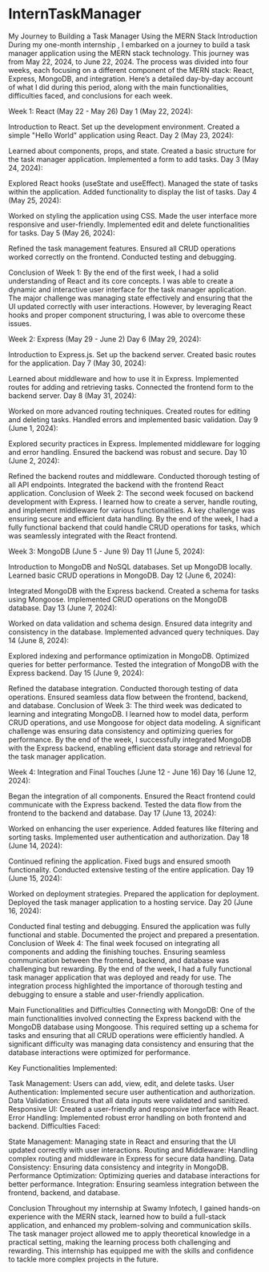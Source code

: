 # InternTaskManager
My Journey to Building a Task Manager Using the MERN Stack
Introduction
During my one-month internship , I embarked on a journey to build a task manager application using the MERN stack technology. This journey was from May 22, 2024, to June 22, 2024. The process was divided into four weeks, each focusing on a different component of the MERN stack: React, Express, MongoDB, and integration. Here’s a detailed day-by-day account of what I did during this period, along with the main functionalities, difficulties faced, and conclusions for each week.

Week 1: React (May 22 - May 26)
Day 1 (May 22, 2024):

Introduction to React.
Set up the development environment.
Created a simple "Hello World" application using React.
Day 2 (May 23, 2024):

Learned about components, props, and state.
Created a basic structure for the task manager application.
Implemented a form to add tasks.
Day 3 (May 24, 2024):

Explored React hooks (useState and useEffect).
Managed the state of tasks within the application.
Added functionality to display the list of tasks.
Day 4 (May 25, 2024):

Worked on styling the application using CSS.
Made the user interface more responsive and user-friendly.
Implemented edit and delete functionalities for tasks.
Day 5 (May 26, 2024):

Refined the task management features.
Ensured all CRUD operations worked correctly on the frontend.
Conducted testing and debugging.

Conclusion of Week 1:
By the end of the first week, I had a solid understanding of React and its core concepts. I was able to create a dynamic and interactive user interface for the task manager application. The major challenge was managing state effectively and ensuring that the UI updated correctly with user interactions. However, by leveraging React hooks and proper component structuring, I was able to overcome these issues.

Week 2: Express (May 29 - June 2)
Day 6 (May 29, 2024):

Introduction to Express.js.
Set up the backend server.
Created basic routes for the application.
Day 7 (May 30, 2024):

Learned about middleware and how to use it in Express.
Implemented routes for adding and retrieving tasks.
Connected the frontend form to the backend server.
Day 8 (May 31, 2024):

Worked on more advanced routing techniques.
Created routes for editing and deleting tasks.
Handled errors and implemented basic validation.
Day 9 (June 1, 2024):

Explored security practices in Express.
Implemented middleware for logging and error handling.
Ensured the backend was robust and secure.
Day 10 (June 2, 2024):

Refined the backend routes and middleware.
Conducted thorough testing of all API endpoints.
Integrated the backend with the frontend React application.
Conclusion of Week 2:
The second week focused on backend development with Express. I learned how to create a server, handle routing, and implement middleware for various functionalities. A key challenge was ensuring secure and efficient data handling. By the end of the week, I had a fully functional backend that could handle CRUD operations for tasks, which was seamlessly integrated with the React frontend.

Week 3: MongoDB (June 5 - June 9)
Day 11 (June 5, 2024):

Introduction to MongoDB and NoSQL databases.
Set up MongoDB locally.
Learned basic CRUD operations in MongoDB.
Day 12 (June 6, 2024):

Integrated MongoDB with the Express backend.
Created a schema for tasks using Mongoose.
Implemented CRUD operations on the MongoDB database.
Day 13 (June 7, 2024):

Worked on data validation and schema design.
Ensured data integrity and consistency in the database.
Implemented advanced query techniques.
Day 14 (June 8, 2024):

Explored indexing and performance optimization in MongoDB.
Optimized queries for better performance.
Tested the integration of MongoDB with the Express backend.
Day 15 (June 9, 2024):

Refined the database integration.
Conducted thorough testing of data operations.
Ensured seamless data flow between the frontend, backend, and database.
Conclusion of Week 3:
The third week was dedicated to learning and integrating MongoDB. I learned how to model data, perform CRUD operations, and use Mongoose for object data modeling. A significant challenge was ensuring data consistency and optimizing queries for performance. By the end of the week, I successfully integrated MongoDB with the Express backend, enabling efficient data storage and retrieval for the task manager application.

Week 4: Integration and Final Touches (June 12 - June 16)
Day 16 (June 12, 2024):

Began the integration of all components.
Ensured the React frontend could communicate with the Express backend.
Tested the data flow from the frontend to the backend and database.
Day 17 (June 13, 2024):

Worked on enhancing the user experience.
Added features like filtering and sorting tasks.
Implemented user authentication and authorization.
Day 18 (June 14, 2024):

Continued refining the application.
Fixed bugs and ensured smooth functionality.
Conducted extensive testing of the entire application.
Day 19 (June 15, 2024):

Worked on deployment strategies.
Prepared the application for deployment.
Deployed the task manager application to a hosting service.
Day 20 (June 16, 2024):

Conducted final testing and debugging.
Ensured the application was fully functional and stable.
Documented the project and prepared a presentation.
Conclusion of Week 4:
The final week focused on integrating all components and adding the finishing touches. Ensuring seamless communication between the frontend, backend, and database was challenging but rewarding. By the end of the week, I had a fully functional task manager application that was deployed and ready for use. The integration process highlighted the importance of thorough testing and debugging to ensure a stable and user-friendly application.

Main Functionalities and Difficulties
Connecting with MongoDB:
One of the main functionalities involved connecting the Express backend with the MongoDB database using Mongoose. This required setting up a schema for tasks and ensuring that all CRUD operations were efficiently handled. A significant difficulty was managing data consistency and ensuring that the database interactions were optimized for performance.

Key Functionalities Implemented:

Task Management: Users can add, view, edit, and delete tasks.
User Authentication: Implemented secure user authentication and authorization.
Data Validation: Ensured that all data inputs were validated and sanitized.
Responsive UI: Created a user-friendly and responsive interface with React.
Error Handling: Implemented robust error handling on both frontend and backend.
Difficulties Faced:

State Management: Managing state in React and ensuring that the UI updated correctly with user interactions.
Routing and Middleware: Handling complex routing and middleware in Express for secure data handling.
Data Consistency: Ensuring data consistency and integrity in MongoDB.
Performance Optimization: Optimizing queries and database interactions for better performance.
Integration: Ensuring seamless integration between the frontend, backend, and database.

Conclusion
Throughout my internship at Swamy Infotech, I gained hands-on experience with the MERN stack, learned how to build a full-stack application, and enhanced my problem-solving and communication skills. The task manager project allowed me to apply theoretical knowledge in a practical setting, making the learning process both challenging and rewarding. This internship has equipped me with the skills and confidence to tackle more complex projects in the future.
